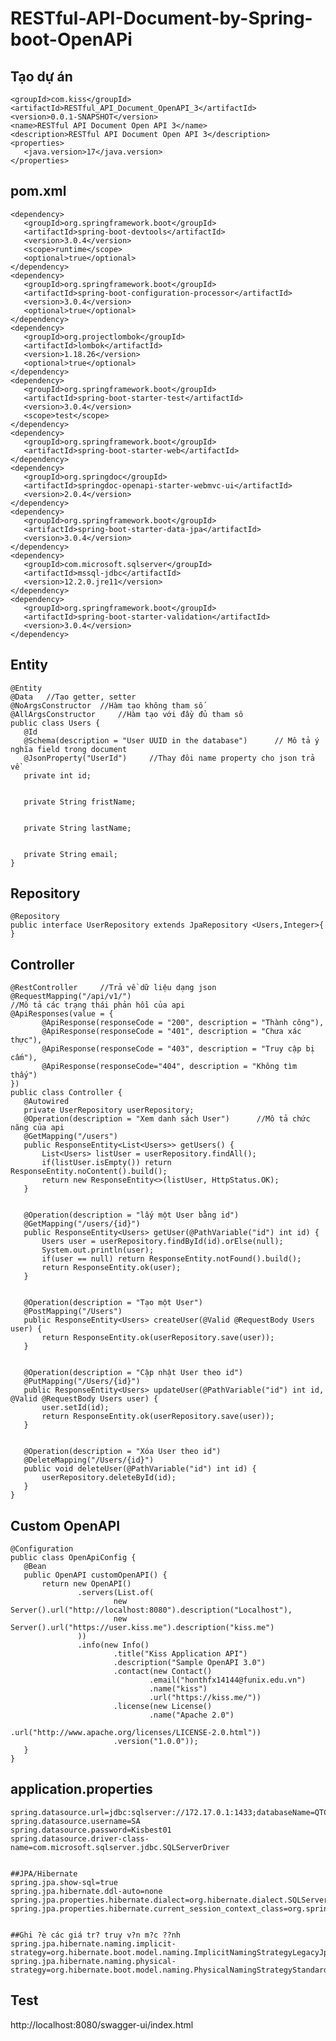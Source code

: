# RESTful-API-Document-by-Spring-boot-OpenAPi

## Tạo dự án
    <groupId>com.kiss</groupId>  
    <artifactId>RESTful_API_Document_OpenAPI_3</artifactId>  
    <version>0.0.1-SNAPSHOT</version>  
    <name>RESTful API Document Open API 3</name>  
    <description>RESTful API Document Open API 3</description>  
    <properties>  
       <java.version>17</java.version>  
    </properties>  
## pom.xml
    <dependency>
       <groupId>org.springframework.boot</groupId>
       <artifactId>spring-boot-devtools</artifactId>
       <version>3.0.4</version>
       <scope>runtime</scope>
       <optional>true</optional>
    </dependency>
    <dependency>
       <groupId>org.springframework.boot</groupId>
       <artifactId>spring-boot-configuration-processor</artifactId>
       <version>3.0.4</version>
       <optional>true</optional>
    </dependency>
    <dependency>
       <groupId>org.projectlombok</groupId>
       <artifactId>lombok</artifactId>
       <version>1.18.26</version>
       <optional>true</optional>
    </dependency>
    <dependency>
       <groupId>org.springframework.boot</groupId>
       <artifactId>spring-boot-starter-test</artifactId>
       <version>3.0.4</version>
       <scope>test</scope>
    </dependency>
    <dependency>
       <groupId>org.springframework.boot</groupId>
       <artifactId>spring-boot-starter-web</artifactId>
    </dependency>
    <dependency>
       <groupId>org.springdoc</groupId>
       <artifactId>springdoc-openapi-starter-webmvc-ui</artifactId>
       <version>2.0.4</version>
    </dependency>
    <dependency>
       <groupId>org.springframework.boot</groupId>
       <artifactId>spring-boot-starter-data-jpa</artifactId>
       <version>3.0.4</version>
    </dependency>
    <dependency>
       <groupId>com.microsoft.sqlserver</groupId>
       <artifactId>mssql-jdbc</artifactId>
       <version>12.2.0.jre11</version>
    </dependency>
    <dependency>
       <groupId>org.springframework.boot</groupId>
       <artifactId>spring-boot-starter-validation</artifactId>
       <version>3.0.4</version>
    </dependency>

## Entity
    @Entity
    @Data   //Tạo getter, setter
    @NoArgsConstructor  //Hàm tạo không tham số
    @AllArgsConstructor     //Hàm tạo với đầy đủ tham sô
    public class Users {
       @Id
       @Schema(description = "User UUID in the database")      // Mô tả ý nghĩa field trong document
       @JsonProperty("UserId")     //Thay đôi name property cho json trả về
       private int id;


       private String fristName;


       private String lastName;


       private String email;
    }

## Repository
    @Repository
    public interface UserRepository extends JpaRepository <Users,Integer>{
    }

## Controller
    @RestController     //Trả về dữ liệu dạng json
    @RequestMapping("/api/v1/")
    //Mô tả các trạng thái phản hồi của api
    @ApiResponses(value = {
           @ApiResponse(responseCode = "200", description = "Thành công"),
           @ApiResponse(responseCode = "401", description = "Chưa xác thực"),
           @ApiResponse(responseCode = "403", description = "Truy cập bị cấm"),
           @ApiResponse(responseCode="404", description = "Không tìm thấy")
    })
    public class Controller {
       @Autowired
       private UserRepository userRepository;
       @Operation(description = "Xem danh sách User")      //Mô tả chức năng của api
       @GetMapping("/users")
       public ResponseEntity<List<Users>> getUsers() {
           List<Users> listUser = userRepository.findAll();
           if(listUser.isEmpty()) return ResponseEntity.noContent().build();
           return new ResponseEntity<>(listUser, HttpStatus.OK);
       }


       @Operation(description = "lấy một User bằng id")
       @GetMapping("/users/{id}")
       public ResponseEntity<Users> getUser(@PathVariable("id") int id) {
           Users user = userRepository.findById(id).orElse(null);
           System.out.println(user);
           if(user == null) return ResponseEntity.notFound().build();
           return ResponseEntity.ok(user);
       }


       @Operation(description = "Tạo một User")
       @PostMapping("/Users")
       public ResponseEntity<Users> createUser(@Valid @RequestBody Users user) {
           return ResponseEntity.ok(userRepository.save(user));
       }


       @Operation(description = "Cập nhật User theo id")
       @PutMapping("/Users/{id}")
       public ResponseEntity<Users> updateUser(@PathVariable("id") int id, @Valid @RequestBody Users user) {
           user.setId(id);
           return ResponseEntity.ok(userRepository.save(user));
       }


       @Operation(description = "Xóa User theo id")
       @DeleteMapping("/Users/{id}")
       public void deleteUser(@PathVariable("id") int id) {
           userRepository.deleteById(id);
       }
    }

## Custom OpenAPI
    @Configuration
    public class OpenApiConfig {
       @Bean
       public OpenAPI customOpenAPI() {
           return new OpenAPI()
                   .servers(List.of(
                           new Server().url("http://localhost:8080").description("Localhost"),
                           new Server().url("https://user.kiss.me").description("kiss.me")
                   ))
                   .info(new Info()
                           .title("Kiss Application API")
                           .description("Sample OpenAPI 3.0")
                           .contact(new Contact()
                                   .email("honthfx14144@funix.edu.vn")
                                   .name("kiss")
                                   .url("https://kiss.me/"))
                           .license(new License()
                                   .name("Apache 2.0")
                                   .url("http://www.apache.org/licenses/LICENSE-2.0.html"))
                           .version("1.0.0"));
       }
    }

## application.properties
    spring.datasource.url=jdbc:sqlserver://172.17.0.1:1433;databaseName=QTCN;encrypt=true;trustServerCertificate=true;
    spring.datasource.username=SA
    spring.datasource.password=Kisbest01
    spring.datasource.driver-class-name=com.microsoft.sqlserver.jdbc.SQLServerDriver


    ##JPA/Hibernate
    spring.jpa.show-sql=true
    spring.jpa.hibernate.ddl-auto=none
    spring.jpa.properties.hibernate.dialect=org.hibernate.dialect.SQLServerDialect
    spring.jpa.properties.hibernate.current_session_context_class=org.springframework.orm.hibernate5.SpringSessionContext


    ##Ghi ?è các giá tr? truy v?n m?c ??nh
    spring.jpa.hibernate.naming.implicit-strategy=org.hibernate.boot.model.naming.ImplicitNamingStrategyLegacyJpaImpl
    spring.jpa.hibernate.naming.physical-strategy=org.hibernate.boot.model.naming.PhysicalNamingStrategyStandardImpl

## Test
http://localhost:8080/swagger-ui/index.html
